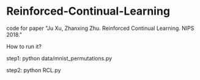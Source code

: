 # Reinforced-Continual-Learning
code for paper "Ju Xu, Zhanxing Zhu. Reinforced Continual Learning. NIPS 2018."

How to run it?

step1: python data/mnist_permutations.py

step2: python RCL.py
